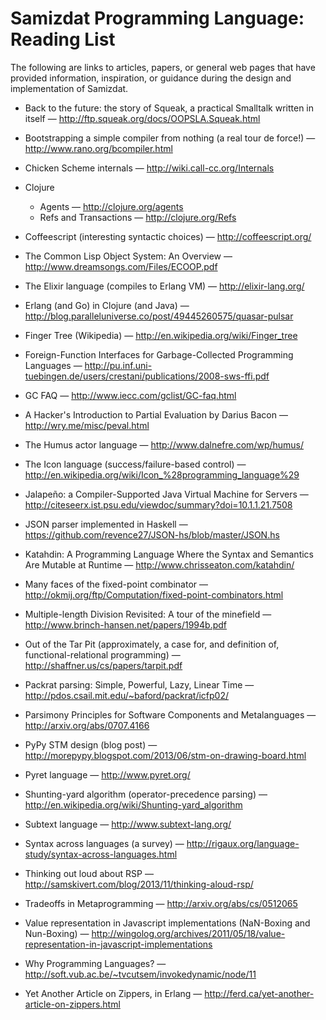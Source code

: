 Samizdat Programming Language: Reading List
===========================================

The following are links to articles, papers, or general web pages that
have provided information, inspiration, or guidance during the
design and implementation of Samizdat.

* Back to the future: the story of Squeak, a practical Smalltalk written in
  itself &mdash; <http://ftp.squeak.org/docs/OOPSLA.Squeak.html>

* Bootstrapping a simple compiler from nothing (a real tour de force!)
  &mdash; <http://www.rano.org/bcompiler.html>

* Chicken Scheme internals &mdash; <http://wiki.call-cc.org/Internals>

* Clojure
  * Agents &mdash; <http://clojure.org/agents>
  * Refs and Transactions &mdash; <http://clojure.org/Refs>

* Coffeescript (interesting syntactic choices) &mdash;
  <http://coffeescript.org/>

* The Common Lisp Object System: An Overview &mdash;
  <http://www.dreamsongs.com/Files/ECOOP.pdf>

* The Elixir language (compiles to Erlang VM) &mdash; <http://elixir-lang.org/>

* Erlang (and Go) in Clojure (and Java) &mdash;
  <http://blog.paralleluniverse.co/post/49445260575/quasar-pulsar>

* Finger Tree (Wikipedia) &mdash; <http://en.wikipedia.org/wiki/Finger_tree>

* Foreign-Function Interfaces for Garbage-Collected Programming Languages
  &mdash;
  <http://pu.inf.uni-tuebingen.de/users/crestani/publications/2008-sws-ffi.pdf>

* GC FAQ &mdash; <http://www.iecc.com/gclist/GC-faq.html>

* A Hacker's Introduction to Partial Evaluation by Darius Bacon &mdash;
  <http://wry.me/misc/peval.html>

* The Humus actor language &mdash; <http://www.dalnefre.com/wp/humus/>

* The Icon language (success/failure-based control) &mdash;
  <http://en.wikipedia.org/wiki/Icon_%28programming_language%29>

* Jalapeño: a Compiler-Supported Java Virtual Machine for Servers &mdash;
  <http://citeseerx.ist.psu.edu/viewdoc/summary?doi=10.1.1.21.7508>

* JSON parser implemented in Haskell &mdash;
  <https://github.com/revence27/JSON-hs/blob/master/JSON.hs>

* Katahdin: A Programming Language Where the Syntax and Semantics Are
  Mutable at Runtime &mdash; <http://www.chrisseaton.com/katahdin/>

* Many faces of the fixed-point combinator &mdash;
  <http://okmij.org/ftp/Computation/fixed-point-combinators.html>

* Multiple-length Division Revisited: A tour of the minefield &mdash;
  <http://www.brinch-hansen.net/papers/1994b.pdf>

* Out of the Tar Pit (approximately, a case for, and definition of,
  functional-relational programming) &mdash;
  <http://shaffner.us/cs/papers/tarpit.pdf>

* Packrat parsing: Simple, Powerful, Lazy, Linear Time &mdash;
  <http://pdos.csail.mit.edu/~baford/packrat/icfp02/>

* Parsimony Principles for Software Components and Metalanguages &mdash;
  <http://arxiv.org/abs/0707.4166>

* PyPy STM design (blog post) &mdash;
  <http://morepypy.blogspot.com/2013/06/stm-on-drawing-board.html>

* Pyret language &mdash;
  <http://www.pyret.org/>

* Shunting-yard algorithm (operator-precedence parsing) &mdash;
  <http://en.wikipedia.org/wiki/Shunting-yard_algorithm>

* Subtext language &mdash;
  <http://www.subtext-lang.org/>

* Syntax across languages (a survey) &mdash;
  <http://rigaux.org/language-study/syntax-across-languages.html>

* Thinking out loud about RSP &mdash;
  <http://samskivert.com/blog/2013/11/thinking-aloud-rsp/>

* Tradeoffs in Metaprogramming &mdash;
  <http://arxiv.org/abs/cs/0512065>

* Value representation in Javascript implementations (NaN-Boxing and
  Nun-Boxing) &mdash;
  <http://wingolog.org/archives/2011/05/18/value-representation-in-javascript-implementations>

* Why Programming Languages? &mdash;
  <http://soft.vub.ac.be/~tvcutsem/invokedynamic/node/11>

* Yet Another Article on Zippers, in Erlang &mdash;
  <http://ferd.ca/yet-another-article-on-zippers.html>
